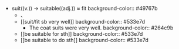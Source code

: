 - suit((v.)) -> suitable((adj.)) ≈ fit
  background-color:: #49767b
	- 、
	- [[suit/fit sb very well]]
	  background-color:: #533e7d
		- The coat suits were very well.
		  background-color:: #264c9b
	- [[be suitable for sth]]
	  background-color:: #533e7d
	- [[be suitable to do sth]]
	  background-color:: #533e7d